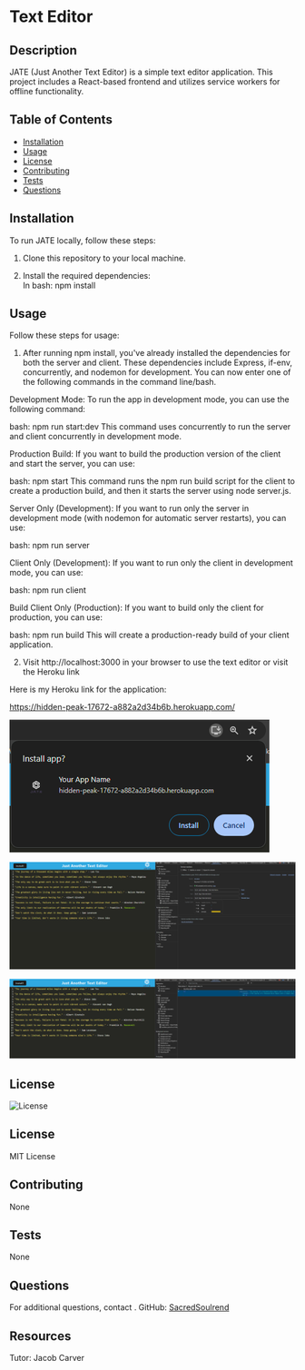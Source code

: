 # Text Editor

## Description
JATE (Just Another Text Editor) is a simple text editor application. This project includes a React-based frontend and utilizes service workers for offline functionality.

## Table of Contents
- [Installation](#installation)
- [Usage](#usage)
- [License](#license)
- [Contributing](#contributing)
- [Tests](#tests)
- [Questions](#questions)

## Installation
To run JATE locally, follow these steps:

1. Clone this repository to your local machine.

2. Install the required dependencies:<br> 
In bash: npm install<br> 

## Usage
Follow these steps for usage:

1. After running npm install, you've already installed the dependencies for both the server and client. These dependencies include Express, if-env, concurrently, and nodemon for development.  You can now enter one of the following commands in the command line/bash.

Development Mode:
To run the app in development mode, you can use the following command:

bash: npm run start:dev
This command uses concurrently to run the server and client concurrently in development mode.

Production Build:
If you want to build the production version of the client and start the server, you can use:

bash: npm start
This command runs the npm run build script for the client to create a production build, and then it starts the server using node server.js.

Server Only (Development):
If you want to run only the server in development mode (with nodemon for automatic server restarts), you can use:

bash: npm run server

Client Only (Development):
If you want to run only the client in development mode, you can use:

bash: npm run client

Build Client Only (Production):
If you want to build only the client for production, you can use:

bash: npm run build
This will create a production-ready build of your client application.

2. Visit http://localhost:3000 in your browser to use the text editor or visit the Heroku link<br>

Here is my Heroku link for the application:

https://hidden-peak-17672-a882a2d34b6b.herokuapp.com/

![Alt text](assets/pics/install.png)



![Alt text](<assets/pics/service worker.png>)

![Alt text](<assets/pics/IndexedDB stoarage.png>)

## License
![License](https://img.shields.io/badge/license-MIT-yellow)

## License

MIT License

## Contributing
None

## Tests
None

## Questions
For additional questions, contact .
GitHub: [SacredSoulrend](https://github.com/SacredSoulrend)

## Resources
Tutor: Jacob Carver
